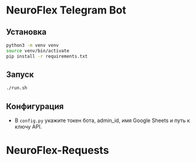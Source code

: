 # NeuroFlex Telegram Bot

## Установка
```bash
python3 -m venv venv
source venv/bin/activate
pip install -r requirements.txt
```

## Запуск
```bash
./run.sh
```

## Конфигурация
- В `config.py` укажите токен бота, admin_id, имя Google Sheets и путь к ключу API.
# NeuroFlex-Requests
